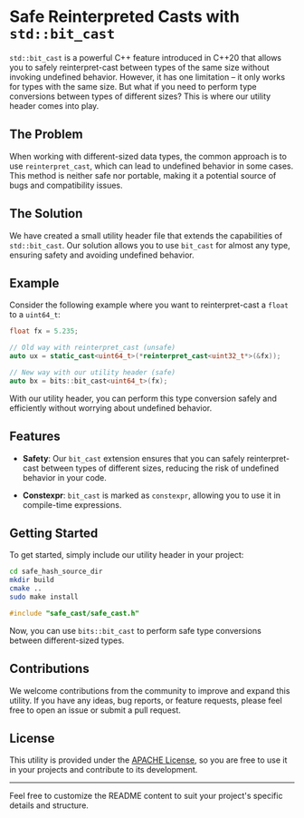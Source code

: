 
# Safe Reinterpreted Casts with `std::bit_cast`

`std::bit_cast` is a powerful C++ feature introduced in C++20 that allows you to safely reinterpret-cast between types of the same size without invoking undefined behavior. However, it has one limitation – it only works for types with the same size. But what if you need to perform type conversions between types of different sizes? This is where our utility header comes into play.

## The Problem

When working with different-sized data types, the common approach is to use `reinterpret_cast`, which can lead to undefined behavior in some cases. This method is neither safe nor portable, making it a potential source of bugs and compatibility issues.

## The Solution

We have created a small utility header file that extends the capabilities of `std::bit_cast`. Our solution allows you to use `bit_cast` for almost any type, ensuring safety and avoiding undefined behavior.

## Example

Consider the following example where you want to reinterpret-cast a `float` to a `uint64_t`:

```cpp
float fx = 5.235;

// Old way with reinterpret_cast (unsafe)
auto ux = static_cast<uint64_t>(*reinterpret_cast<uint32_t*>(&fx));

// New way with our utility header (safe)
auto bx = bits::bit_cast<uint64_t>(fx);
```

With our utility header, you can perform this type conversion safely and efficiently without worrying about undefined behavior.

## Features

- **Safety**: Our `bit_cast` extension ensures that you can safely reinterpret-cast between types of different sizes, reducing the risk of undefined behavior in your code.

- **Constexpr**: `bit_cast` is marked as `constexpr`, allowing you to use it in compile-time expressions.

## Getting Started

To get started, simply include our utility header in your project:
```bash
cd safe_hash_source_dir
mkdir build
cmake ..
sudo make install
```

```cpp
#include "safe_cast/safe_cast.h"
```

Now, you can use `bits::bit_cast` to perform safe type conversions between different-sized types.

## Contributions

We welcome contributions from the community to improve and expand this utility. If you have any ideas, bug reports, or feature requests, please feel free to open an issue or submit a pull request.

## License

This utility is provided under the [APACHE License](LICENSE), so you are free to use it in your projects and contribute to its development.

---

Feel free to customize the README content to suit your project's specific details and structure.
